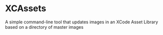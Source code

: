 # XCAssets
A simple command-line tool that updates images in an XCode Asset Library based on a directory of master images
